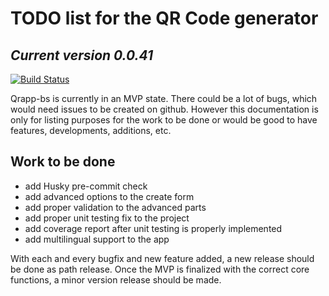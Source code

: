 
# TODO list for the QR Code generator

## _Current version 0.0.41_

[![Build Status](https://travis-ci.com/CreativeZoller/qrapp-bs.svg?branch=master)](https://travis-ci.com/CreativeZoller/qrapp-bs)

Qrapp-bs is currently in an MVP state. There could be a lot of bugs, which would need issues to be created on github. However this documentation is only for listing purposes for the work to be done or would be good to have features, developments, additions, etc.

## Work to be done

- add Husky pre-commit check
- add advanced options to the create form
- add proper validation to the advanced parts
- add proper unit testing fix to the project
- add coverage report after unit testing is properly implemented
- add multilingual support to the app

With each and every bugfix and new feature added, a new release should be done as path release. Once the MVP is finalized with the correct core functions, a minor version release should be made.
